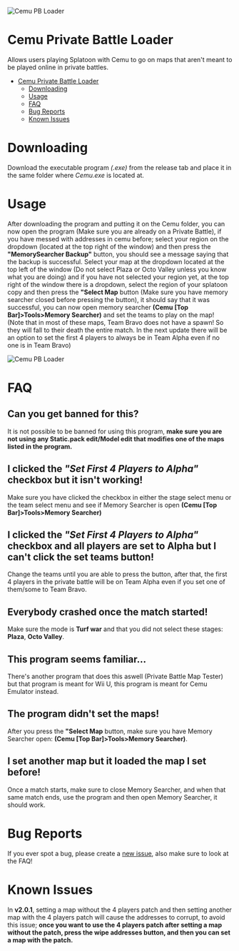</p>
  <img src="https://media.discordapp.net/attachments/1023648075937497110/1034236447248625755/icon.png" alt="Cemu PB Loader"/>
</p>

# Cemu Private Battle Loader
Allows users playing Splatoon with Cemu to go on maps that aren't meant to be played online in private battles.

- [Cemu Private Battle Loader](#cemu-private-battle-loader)
  - [Downloading](#downloading)
  - [Usage](#usage)
  - [FAQ](#faq)
  - [Bug Reports](#bug-reports)
  - [Known Issues](#known-issues)

# Downloading
Download the executable program *(.exe)* from the release tab and place it in the same folder where *Cemu.exe* is located at.

# Usage
After downloading the program and putting it on the Cemu folder, you can now open the program (Make sure you are already on a Private Battle), if you have messed with addresses in cemu before; select your region on the dropdown (located at the top right of the window) and then press the **"MemorySearcher Backup"** button, you should see a message saying that the backup is successful. Select your map at the dropdown located at the top left of the window (Do not select Plaza or Octo Valley unless you know what you are doing) and if you have not selected your region yet, at the top right of the window there is a dropdown, select the region of your splatoon copy and then press the **"Select Map** button (Make sure you have memory searcher closed before pressing the button), it should say that it was successful, you can now open memory searcher **(Cemu [Top Bar]>Tools>Memory Searcher)** and set the teams to play on the map! (Note that in most of these maps, Team Bravo does not have a spawn! So they will fall to their death the entire match. In the next update there will be an option to set the first 4 players to always be in Team Alpha even if no one is in Team Bravo)

</p>
  <img src="https://media.discordapp.net/attachments/1023648075937497110/1037036078219133058/unknown.png" alt="Cemu PB Loader"/>
</p>

# FAQ

## Can you get banned for this?
It is not possible to be banned for using this program, **make sure you are not using any Static.pack edit/Model edit that modifies one of the maps listed in the program.**

## I clicked the *"Set First 4 Players to Alpha"* checkbox but it isn't working!
Make sure you have clicked the checkbox in either the stage select menu or the team select menu and see if Memory Searcher is open **(Cemu [Top Bar]>Tools>Memory Searcher)**

## I clicked the *"Set First 4 Players to Alpha"* checkbox and all players are set to Alpha but I can't click the set teams button!
Change the teams until you are able to press the button, after that, the first 4 players in the private battle will be on Team Alpha even if you set one of them/some to Team Bravo.

## Everybody crashed once the match started!
Make sure the mode is **Turf war** and that you did not select these stages: **Plaza**, **Octo Valley**.

## This program seems familiar...
There's another program that does this aswell (Private Battle Map Tester) but that program is meant for Wii U, this program is meant for Cemu Emulator instead.

## The program didn't set the maps!
After you press the **"Select Map** button, make sure you have Memory Searcher open: **(Cemu [Top Bar]>Tools>Memory Searcher)**.

## I set another map but it loaded the map I set before!
Once a match starts, make sure to close Memory Searcher, and when that same match ends, use the program and then open Memory Searcher, it should work.

# Bug Reports
If you ever spot a bug, please create a [new issue](https://github.com/token-canary/Cemu_PrivateBattleLoader/issues), also make sure to look at the FAQ!

# Known Issues
In **v2.0.1**, setting a map without the 4 players patch and then setting another map with the 4 players patch will cause the addresses to corrupt, to avoid this issue; **once you want to use the 4 players patch after setting a map without the patch, press the wipe addresses button, and then you can set a map with the patch.**
